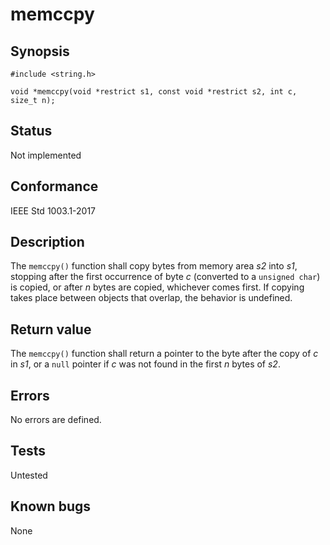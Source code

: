 # memccpy

## Synopsis

`#include <string.h>`

`void *memccpy(void *restrict s1, const void *restrict s2, int c, size_t n);`

## Status

Not implemented

## Conformance

IEEE Std 1003.1-2017

## Description

The `memccpy()` function shall copy bytes from memory area _s2_ into _s1_, stopping after the first occurrence of byte
_c_ (converted to a `unsigned char`) is copied, or after _n_ bytes are copied, whichever comes first. If copying takes
place between objects that overlap, the behavior is undefined.

## Return value

The `memccpy()` function shall return a pointer to the byte after the copy of _c_ in _s1_, or a `null` pointer if _c_
was not found in the first _n_ bytes of _s2_.

## Errors

No errors are defined.

## Tests

Untested

## Known bugs

None
